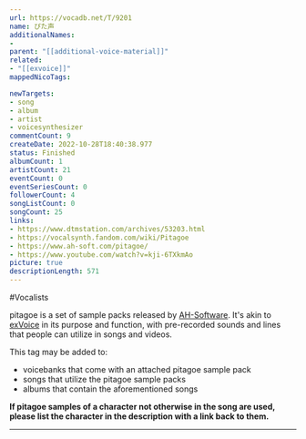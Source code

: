 ```yaml
---
url: https://vocadb.net/T/9201
name: ぴた声
additionalNames: 
- 
parent: "[[additional-voice-material]]"
related:
- "[[exvoice]]"
mappedNicoTags:

newTargets:
- song
- album
- artist
- voicesynthesizer
commentCount: 9
createDate: 2022-10-28T18:40:38.977
status: Finished
albumCount: 1
artistCount: 21
eventCount: 0
eventSeriesCount: 0
followerCount: 4
songListCount: 0
songCount: 25
links: 
- https://www.dtmstation.com/archives/53203.html
- https://vocalsynth.fandom.com/wiki/Pitagoe
- https://www.ah-soft.com/pitagoe/
- https://www.youtube.com/watch?v=kji-6TXkmAo
picture: true
descriptionLength: 571
---
```


#Vocalists

pitagoe is a set of sample packs released by [AH-Software](https://vocadb.net/Ar/192). It's akin to [exVoice](https://vocadb.net/T/4757) in its purpose and function, with pre-recorded sounds and lines that people can utilize in songs and videos.

This tag may be added to:
* voicebanks that come with an attached pitagoe sample pack
* songs that utilize the pitagoe sample packs
* albums that contain the aforementioned songs

**If pitagoe samples of a character not otherwise in the song are used, please list the character in the description with a link back to them.**

---

